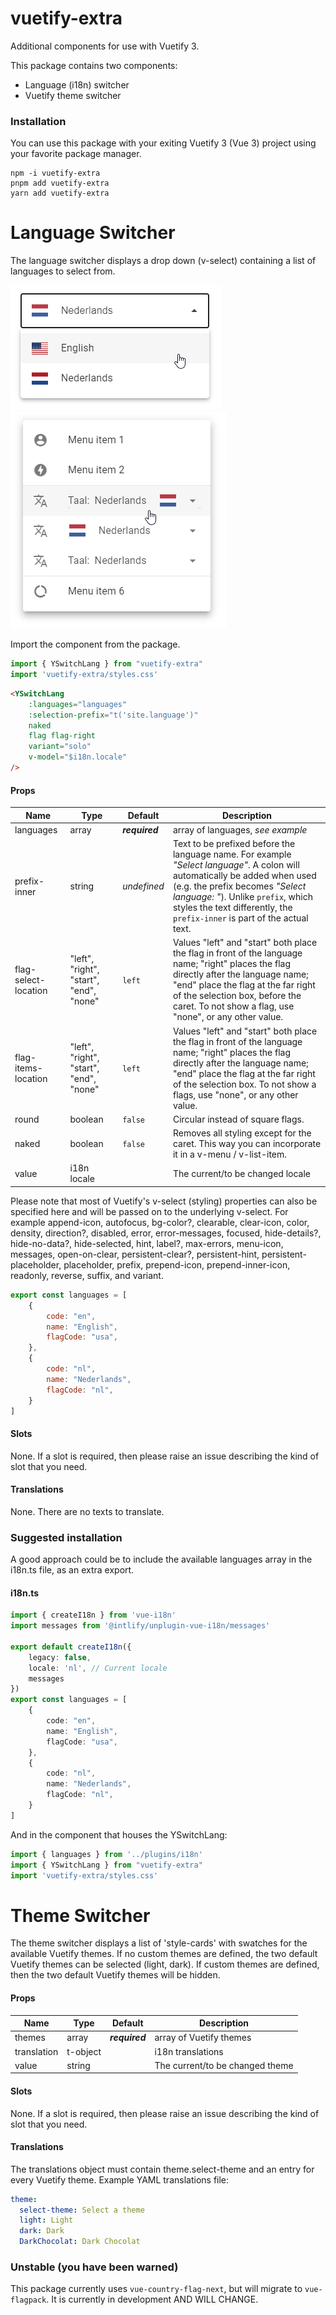 # vuetify-extra
Additional components for use with Vuetify 3.

This package contains two components:

* Language (i18n) switcher
* Vuetify theme switcher

### Installation

You can use this package with your exiting Vuetify 3 (Vue 3) project using your favorite package manager.

```dos
npm -i vuetify-extra
pnpm add vuetify-extra
yarn add vuetify-extra
```

# Language Switcher

The language switcher displays a drop down (v-select) containing a list of languages to select from.

![Example](/doc/example-lang-1.png?raw=true)
![Example](/doc/example-lang-2.png?raw=true)

Import the component from the package.
```js
import { YSwitchLang } from "vuetify-extra"
import 'vuetify-extra/styles.css'
```

```html
<YSwitchLang
    :languages="languages"
    :selection-prefix="t('site.language')"
    naked
    flag flag-right
    variant="solo"
    v-model="$i18n.locale"
/>
```

#### Props
| Name                 | Type    | Default        | Description        |
|----------------------|---------|----------------|--------------------|
| languages            | array   | ***required*** | array of languages, *see example* |
| prefix-inner         | string  | *undefined*    | Text to be prefixed before the language name. For example *"Select language"*. A colon will automatically be added when used (e.g. the prefix becomes *"Select language: "*). Unlike `prefix`, which styles the text differently, the `prefix-inner` is part of the actual text.
| flag-select-location | "left", "right", "start", "end", "none" | `left` | Values "left" and "start" both place the flag in front of the language name; "right" places the flag directly after the language name; "end" place the flag at the far right of the selection box, before the caret. To not show a flag, use "none", or any other value.
| flag-items-location  | "left", "right", "start", "end", "none" | `left` | Values "left" and "start" both place the flag in front of the language name; "right" places the flag directly after the language name; "end" place the flag at the far right of the selection box. To not show a flags, use "none", or any other value.
| round                | boolean | `false`       | Circular instead of square flags.
| naked                | boolean | `false`       | Removes all styling except for the caret. This way you can incorporate it in a v-menu / v-list-item.
| value                | i18n locale | | The current/to be changed locale |

Please note that most of Vuetify's v-select (styling) properties can also be specified here and will be passed on to the underlying v-select. For example append-icon, autofocus, bg-color?, clearable, clear-icon, color, density, direction?, disabled, error, error-messages, focused, hide-details?, hide-no-data?, hide-selected, hint, label?, max-errors, menu-icon, messages, open-on-clear, persistent-clear?, persistent-hint, persistent-placeholder, placeholder, prefix, prepend-icon, prepend-inner-icon, readonly, reverse, suffix, and variant.

```js
export const languages = [
    {
        code: "en",
        name: "English",
        flagCode: "usa",
    },
    {
        code: "nl",
        name: "Nederlands",
        flagCode: "nl",
    }
]
```

#### Slots

None. If a slot is required, then please raise an issue describing the kind of slot that you need.

#### Translations

None. There are no texts to translate.

### Suggested installation

A good approach could be to include the available languages array in the i18n.ts file, as an extra export.

#### i18n.ts

```ts
import { createI18n } from 'vue-i18n'
import messages from '@intlify/unplugin-vue-i18n/messages'

export default createI18n({
    legacy: false,
    locale: 'nl', // Current locale
    messages
})
export const languages = [
    {
        code: "en",
        name: "English",
        flagCode: "usa",
    },
    {
        code: "nl",
        name: "Nederlands",
        flagCode: "nl",
    }
]
```

And in the component that houses the YSwitchLang:
```ts
import { languages } from '../plugins/i18n'
import { YSwitchLang } from "vuetify-extra"
import 'vuetify-extra/styles.css'
```

# Theme Switcher

The theme switcher displays a list of 'style-cards' with swatches for the available Vuetify themes. If no custom themes are defined, the two default Vuetify themes can be selected (light, dark). If custom themes are defined, then the two default Vuetify themes will be hidden.

#### Props
| Name                 | Type       | Default        | Description                     |
|----------------------|------------|----------------|---------------------------------|
| themes               | array      | ***required*** | array of Vuetify themes         |
| translation          | t-object   |                | i18n translations               |
| value                | string     |                | The current/to be changed theme |

#### Slots

None. If a slot is required, then please raise an issue describing the kind of slot that you need.

#### Translations

The translations object must contain theme.select-theme and an entry for every Vuetify theme.
Example YAML translations file:

```yaml
theme:
  select-theme: Select a theme
  light: Light
  dark: Dark
  DarkChocolat: Dark Chocolat
```

#### 

### Unstable (you have been warned)

This package currently uses `vue-country-flag-next`, but will migrate to `vue-flagpack`.
It is currently in development AND WILL CHANGE.